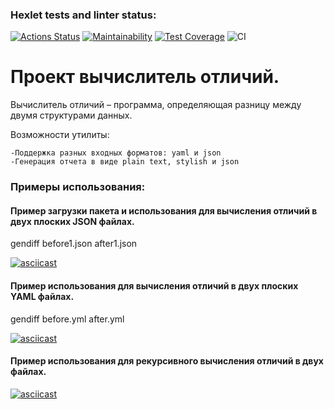 ### Hexlet tests and linter status:
[![Actions Status](https://github.com/1NQ457/php-project-lvl2/workflows/hexlet-check/badge.svg)](https://github.com/1NQ457/php-project-lvl2/actions)
[![Maintainability](https://api.codeclimate.com/v1/badges/dfdc02cda98ddbd6367d/maintainability)](https://codeclimate.com/github/1NQ457/php-project-lvl2/maintainability)
[![Test Coverage](https://api.codeclimate.com/v1/badges/dfdc02cda98ddbd6367d/test_coverage)](https://codeclimate.com/github/1NQ457/php-project-lvl2/test_coverage)
![CI](https://github.com/1NQ457/php-project-lvl2/workflows/CI/badge.svg)

# Проект вычислитель отличий.

Вычислитель отличий – программа, определяющая разницу между двумя структурами данных.

Возможности утилиты:

    -Поддержка разных входных форматов: yaml и json
    -Генерация отчета в виде plain text, stylish и json

### Примеры использования:

#### Пример загрузки пакета и использования для вычисления отличий в двух плоских JSON файлах.

gendiff before1.json after1.json

[![asciicast](https://asciinema.org/a/rnbPyC4FsOJhDbwvwl3fuyLZL.svg)](https://asciinema.org/a/rnbPyC4FsOJhDbwvwl3fuyLZL)

#### Пример использования для вычисления отличий в двух плоских YAML файлах.

gendiff before.yml after.yml

[![asciicast](https://asciinema.org/a/4EU2RsHb4MGzgbmNOdRQtAIoV.svg)](https://asciinema.org/a/4EU2RsHb4MGzgbmNOdRQtAIoV)

#### Пример использования для рекурсивного вычисления отличий в двух файлах.

[![asciicast](https://asciinema.org/a/IDpNNfjmB7XZ6J5cbqF0hpgJJ.svg)](https://asciinema.org/a/IDpNNfjmB7XZ6J5cbqF0hpgJJ)